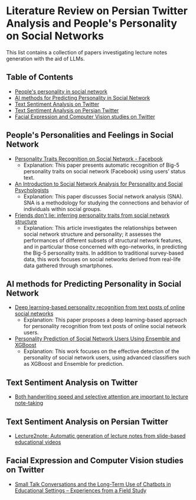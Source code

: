 # Literature Review on Persian Twitter Analysis and People's Personality on Social Networks

This list contains a collection of papers investigating lecture notes generation with the aid of LLMs.

## Table of Contents

- [People's personality in social network](#People's-personalities-and-feelings--in-social-network)
- [AI methods for Predicting Personality in Social Network](#AI-methods-for-Predicting-Personality-in-Social-Network)
- [Text Sentiment Analysis on Twitter](#Text-Sentiment-Analysis-on-Twitter)
- [Text Sentiment Analysis on Persian Twitter](#Text-Sentiment-Analysis-on-Persian-Twitter)
- [Facial Expression and Computer Vision studies on Twitter](#Facial-Expression-and-Computer-Vision-studies-on-Twitter)

## People's Personalities and Feelings in Social Network

- [Personality Traits Recognition on Social Network - Facebook](https://ojs.aaai.org/index.php/ICWSM/article/view/14464)
  + Explanation: This paper presents automatic recognition of Big-5 personality traits on social network (Facebook) using users’ status text.
- [An Introduction to Social Network Analysis for Personality and Social Psychologists](https://journals.sagepub.com/doi/abs/10.1177/1948550617709114)
  + Explanation: This paper discusses Social network analysis (SNA). SNA is a methodology for studying the connections and behavior of individuals within social groups.
- [Friends don't lie: inferring personality traits from social network structure](https://dl.acm.org/doi/abs/10.1145/2370216.2370266)
  + Explanation: This article investigates the relationships between social network structure and personality; it assesses the performances of different subsets of structural network features, and in particular those concerned with ego-networks, in predicting the Big-5 personality traits. In addition to traditional survey-based data, this work focuses on social networks derived from real-life data gathered through smartphones.



## AI methods for Predicting Personality in Social Network

- [Deep learning-based personality recognition from text posts of online social networks](https://link.springer.com/article/10.1007/s10489-018-1212-4)
  + Explanation: This paper proposes a deep learning-based approach for personality recognition from text posts of online social network users.
- [Personality Prediction of Social Network Users Using Ensemble and XGBoost](https://link.springer.com/chapter/10.1007/978-981-15-2414-1_14)
  + Explanation: This work focuses on the effective detection of the personality of social network users, using advanced classifiers such as XGBoost and Ensemble for prediction.



## Text Sentiment Analysis on Twitter

- [Both handwriting speed and selective attention are important to lecture note-taking](https://link.springer.com/article/10.1007/s11145-013-9431-x)



## Text Sentiment Analysis on Persian Twitter

- [Lecture2note: Automatic generation of lecture notes from slide-based educational videos](https://www.researchgate.net/profile/Baoquan-Zhao/publication/334997213_Lecture2Note_Automatic_Generation_of_Lecture_Notes_from_Slide-Based_Educational_Videos/links/5f53c71592851c250b94e316/Lecture2Note-Automatic-Generation-of-Lecture-Notes-from-Slide-Based-Educational-Videos.pdf)


## Facial Expression and Computer Vision studies on Twitter
- [Small Talk Conversations and the Long-Term Use of Chatbots in Educational Settings – Experiences from a Field Study](https://link.springer.com/chapter/10.1007/978-3-030-39540-7_18)

